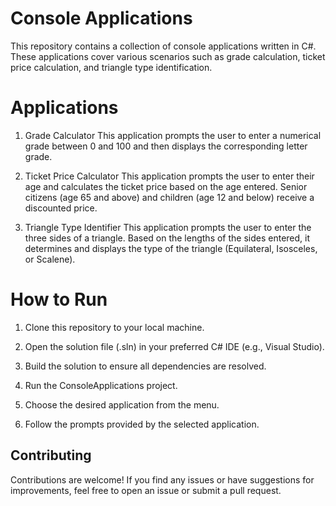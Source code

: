 # Console Applications

This repository contains a collection of console applications written in C#. These applications cover various scenarios such as grade calculation, ticket price calculation, and triangle type identification.

# Applications
1. Grade Calculator
This application prompts the user to enter a numerical grade between 0 and 100 and then displays the corresponding letter grade.

2. Ticket Price Calculator
This application prompts the user to enter their age and calculates the ticket price based on the age entered. Senior citizens (age 65 and above) and children (age 12 and below) receive a discounted price.

3. Triangle Type Identifier
This application prompts the user to enter the three sides of a triangle. Based on the lengths of the sides entered, it determines and displays the type of the triangle (Equilateral, Isosceles, or Scalene).

# How to Run
1. Clone this repository to your local machine.

2. Open the solution file (.sln) in your preferred C# IDE (e.g., Visual Studio).

3. Build the solution to ensure all dependencies are resolved.

4. Run the ConsoleApplications project.

5. Choose the desired application from the menu.

6. Follow the prompts provided by the selected application.

## Contributing
Contributions are welcome! If you find any issues or have suggestions for improvements, feel free to open an issue or submit a pull request.
